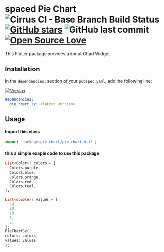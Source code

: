 <!--
This README describes the package. If you publish this package to pub.dev,
this README's contents appear on the landing page for your package.

For information about how to write a good package README, see the guide for
[writing package pages](https://dart.dev/guides/libraries/writing-package-pages).

For general information about developing packages, see the Dart guide for
[creating packages](https://dart.dev/guides/libraries/create-library-packages)
and the Flutter guide for
[developing packages and plugins](https://flutter.dev/developing-packages).
-->
# spaced Pie Chart ![Cirrus CI - Base Branch Build Status](https://img.shields.io/cirrus/github/rezgar01m/pie_chart_sz) [![GitHub stars](https://img.shields.io/github/stars/rezgar01m/pie_chart.svg?style=social)](https://github.com/rezgar01m/pie_chart_sz) ![GitHub last commit](https://img.shields.io/github/last-commit/rezgar01m/pie_chart_sz.svg) [![Open Source Love](https://badges.frapsoft.com/os/v2/open-source.svg?v=103)](https://github.com/rezgar01m/pie_chart_sz)

This Flutter package provides a donut Chart Widget

## Installation
In the `dependencies:` section of your `pubspec.yaml`, add the following line:

[![Version](https://img.shields.io/pub/v/pie_chart_sz.svg)](https://pub.dartlang.org/packages/pie_chart_sz)
```yaml
dependencies:
  pie_chart_sz: <latest version>
```
## Usage
#### Import this class

```dart
import 'package:pie_chart/pie_chart.dart';
```
#### this a simple exaple code to use this package
```dart
List<Color>? colors = [
  Colors.purple,
  Colors.blue,
  Colors.orange,
  Colors.red,
  Colors.teal,
];

List<double>? values = [
  50,
  20,
  20,
  5,
  5,
];
PieChartSz(
colors: colors,
values: values,
);
```
